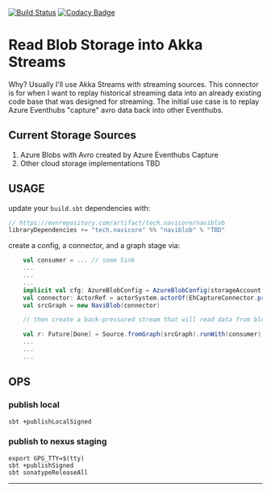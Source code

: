 [![Build Status](https://travis-ci.org/navicore/naviblob.svg?branch=master)](https://travis-ci.org/navicore/naviblob)
[![Codacy Badge](https://api.codacy.com/project/badge/Grade/6b9e137785184eb4b91048e8da24a0e9)](https://www.codacy.com/app/navicore/naviblob?utm_source=github.com&amp;utm_medium=referral&amp;utm_content=navicore/naviblob&amp;utm_campaign=Badge_Grade)

# Read Blob Storage into Akka Streams

Why?  Usually I'll use Akka Streams with streaming sources.  This connector is
for when I want to replay historical streaming data into an already existing
code base that was designed for streaming.  The initial use case is to replay
Azure Eventhubs "capture" avro data back into other Eventhubs.

## Current Storage Sources
1.  Azure Blobs with Avro created by Azure Eventhubs Capture
2.  Other cloud storage implementations TBD

## USAGE

update your `build.sbt` dependencies with:

```scala
// https://mvnrepository.com/artifact/tech.navicore/naviblob
libraryDependencies += "tech.navicore" %% "naviblob" % "TBD"
```

create a config, a connector, and a graph stage via:

```scala
    val consumer = ... // some Sink
    ...
    ...
    ...
    implicit val cfg: AzureBlobConfig = AzureBlobConfig(storageAccount, storageKey, containerName, storagePath)
    val connector: ActorRef = actorSystem.actorOf(EhCaptureConnector.props(cfg))
    val srcGraph = new NaviBlob(connector)

    // then create a back-pressured stream that will read data from blobs found in storagePath

    val r: Future[Done] = Source.fromGraph(srcGraph).runWith(consumer)
    ...
    ...
    ...
```

## OPS

### publish local

```console
sbt +publishLocalSigned
```

### publish to nexus staging

```console
export GPG_TTY=$(tty)
sbt +publishSigned
sbt sonatypeReleaseAll
```

---
